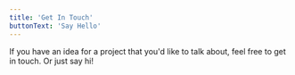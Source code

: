 ```yaml
---
title: 'Get In Touch'
buttonText: 'Say Hello'
---
```


If you have an idea for a project that you'd like to talk about, feel free to get in touch. Or just say hi!
